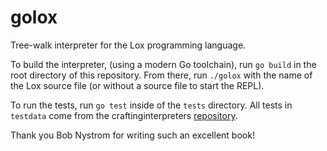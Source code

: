 # golox

Tree-walk interpreter for the Lox programming language.

To build the interpreter, (using a modern Go toolchain), run `go build` in the root directory of this repository.
From there, run `./golox` with the name of the Lox source file (or without a source file to start the REPL).

To run the tests, run `go test` inside of the `tests` directory.
All tests in `testdata` come from the craftinginterpreters [repository](https://github.com/munificent/craftinginterpreters/tree/master/test).

Thank you Bob Nystrom for writing such an excellent book!
